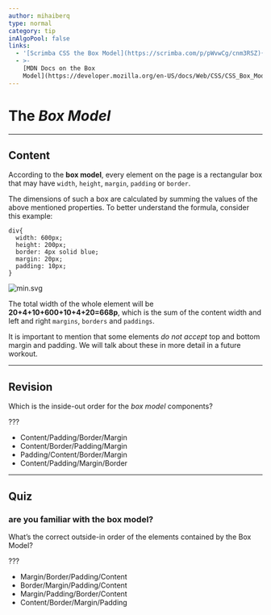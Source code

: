```yaml
---
author: mihaiberq
type: normal
category: tip
inAlgoPool: false
links:
  - '[Scrimba CSS the Box Model](https://scrimba.com/p/pWvwCg/cnm3RSZ){website}'
  - >-
    [MDN Docs on the Box
    Model](https://developer.mozilla.org/en-US/docs/Web/CSS/CSS_Box_Model/Introduction_to_the_CSS_box_model){documentation}
---
```


# The *Box Model*


---

## Content

According to the **box model**, every element on the page is a rectangular box that may have `width`, `height`, `margin`, `padding` or `border`.

The dimensions of such a box are calculated by summing the values of the above mentioned properties. To better understand the formula, consider this example:

```plain-text
div{
  width: 600px;
  height: 200px;
  border: 4px solid blue;
  margin: 20px;
  padding: 10px;
}
```

![min.svg](https://img.enkipro.com/306ca4bc4146130304dd3cf3e5897283.png)

The total width of the whole element will be **20+4+10+600+10+4+20=668p**, which is the sum of the content width and left and right `margins`, `borders` and `paddings`.

It is important to mention that some elements *do not accept* top and bottom margin and padding. We will talk about these in more detail in a future workout.


---

## Revision

Which is the inside-out order for the *box model* components?

???

- Content/Padding/Border/Margin
- Content/Border/Padding/Margin
- Padding/Content/Border/Margin
- Content/Padding/Margin/Border


---

## Quiz

### are you familiar with the box model?


What’s the correct outside-in order of the elements contained by the Box Model?

 ???

- Margin/Border/Padding/Content
- Border/Margin/Padding/Content
- Margin/Padding/Border/Content
- Content/Border/Margin/Padding
